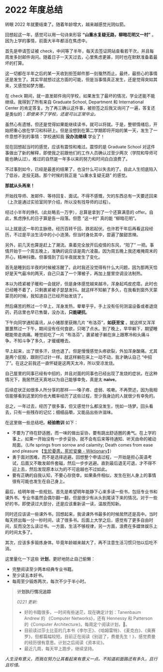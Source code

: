 # 2022 年度总结


转眼 2022 年就要结束了。随着年龄增大，越来越感觉光阴似箭。

回想起这一年，感觉可以用一句诗来形容 **“山重水复疑无路，柳暗花明又一村”** 。因为上学的事情，前面大半年都活在焦虑中。

<!--more-->

首先是申请签证被 check，中间等了半年，每天去签证网站查看若干次，并且每周发多封邮件询问。随着日子一天天过去，心里焦虑更甚，同时也在默默准备着最坏的打算。

这一切都在半年之后的某一天收到拒签邮件那一刻戛然而止。最终，最担心的事情还是发生了。其实早就想过这方面的可能，但是当事情真正发生，还是觉得突如其来，又感觉如梦方醒。

在 check 期间，就一直发邮件询问学校，如果发生了最坏的情况，学业还能不能继续。我得到了所有来自  Graduate School, Department 和 International Center 的肯定答复。为了再三确认这件事，被拒签之后我又询问了一遍，答复还是类似的：*即使来不了学校，还是可以正常毕业。*

虽然心有遗憾，但还是觉得如果能继续读书，就可以将就。于是，整顿情绪后，开始把重心放在学习和科研上。但是没想到在第二学期即将开始的某一天，发生了一件意想不到的事情：学校通知我 **没办法继续** 学业了！

现在回想起当时的感觉，应该有震惊和难过。震惊的是 Graduate School 对这件事做出了新的解释，即使我之前跟他们的工作人员确认过至少两次（学院和导师可能也确认过）。难过的自然是一年多以来的努力和时间白白浪费了。

不过事到如今，已经是最差的结果了，也没什么可以失去的了。自此人生彻底陷入了低谷，走投无路。那个时候的我正是 “山重水复疑无路” 的感觉。

**那就从头再来！**

开始找导师、发邮件、等待回复、面试。不得不感慨，欠的东西总有一天要还回来（上次是通过实验室同学介绍，所以没有找导师的过程）。

经过小半年的挣扎（此处略去一万字），总算是拿到了一个还算满意的 offer。自此，焦虑挣扎的日子算是告一段落。但愿 “这一村” 真的能 “柳暗花明”。

以上就是这一年的主脉络，经历百转千回、跌宕起伏。也许若干年后再看这段经历，不过是平淡生活中的小小涟漪。但当时身处其中，尝遍了酸甜苦辣。

另外，前几天也算是赶上了潮流。乘着完全放开后疫情的东风，“阳了” 一把。事情开始于一个周五晚上，准确的说应该是周六凌晨。因为周五晚上我还难掩周末的开心，精神抖擞。但事情到了后半夜就发生了变化。

首先是睡到后半夜的时候被冻醒了。此时我还没觉得有什么大问题，因为那两天恰好是天气最冷的两天，自己只盖了一个薄被子，再加上屋里空调没法制热。

本以为捂紧被子暖和一会就好，但是身体感觉越来越冷，浑身起鸡皮疙瘩。此时也已经睡不着了，只剩裹紧被子瑟瑟发抖。就这样不知躺了多久，在我看到窗外天蒙蒙亮的时候，我知道自己已经开始发烧了。

然后痛苦的熬过一个早上，浑身发热，晕晕乎乎。手上没有任何测温设备或者退烧药，药店里也早已售罄，没办法，**只能硬抗**。

下午向同学通知喜讯，从小猪那里获赐几片 “布洛芬”，**如获至宝** 。就这样又浑浑噩噩熬过一下午，期间没有任何食欲，只喝了点水。到了晚上，早早躺下，期望睡眠能带走病痛。睡觉前吃了一片 “布洛芬”，裹紧被子躺在床上跟寒冷和头痛斗争。不知斗争了多久，才缓缓睡去。

早上起来，出了很多汗，烧也退了。但是慢慢感觉头疼欲裂，外加浑身酸痛。尤其是两个屁股，跟刚打过针一样。就这样躺在床上一动不动，我才确认自己 “中招了”。在这之前我还一直怀疑是这两天太冷，所以受凉发烧。

自己屋里的同事已经有中招的，并且对面的同事也已经出现了发烧的症状。在这种情况下，我居然还天真地以为自己能够幸免，真是太 **naive**。

后续症状正如很多人所分享的那样——嗓子疼、虚弱、咳嗽。不再赘述，因为我相信能够看到这里的你也大概率经历了这些过程，至少我身边的人就很少有幸免的。

总之，一年过去，经历了很多事，但又感觉什么都没发生，恍如一场梦。回头看去，只有一些残存的记忆；细细品嚼，又能品出些许滋味。

在这里做一些总结吧。**经验教训** 如下：

- 不要为了待在舒适圈，而一味的做出妥协，要有跳出舒适圈的勇气。在上学的事上，如果一开始没有一步步妥协，就不会有后来等待通知、听天由命的被动局面。（Life springs from sorrow and calamity; Death comes from ease and pleasure 【[生於憂患，死於安樂 - Wiktionary](https://en.wiktionary.org/wiki/%E7%94%9F%E6%96%BC%E6%86%82%E6%82%A3%EF%BC%8C%E6%AD%BB%E6%96%BC%E5%AE%89%E6%A8%82#Chinese)】）
- 勇于面对困难，而不是选择逃避。回想整个申请过程，一开始是担心英语考试，后面又不敢发邮件套磁，然后一步步逃避。直到最后退无可退，才不得不迎上去，然后发现原本以为的不可逾越也不过如此。
- 要有正确的自我认知，不要心存侥幸。如果条件相似，发生在别人身上的事情很有可能也发生在自己身上。

最后，给明年做一些规划。首先是希望明年能静下心来多读一些书，包括专业书和课外书。专业书虽然会偶尔翻一翻，但是很少有从头到尾读下来的情况。对于一些好的书，即使读过大部分，还是应该重新读一读，温故而知新。

同时还应该读一些课外书，回想起来，我读课外书最多的时候居然还是高中。当时每天挤出每一分一秒时间，读了很多书。后面上大学之后，感觉有了更多自由时间，反而没怎么读过书。一方面，生活不够规律，另一方面，浪费在多媒体娱乐上的时间太多了。

其次，应该多多锻炼身体。毕竟年龄越来越大了，再不注意生活习惯只怕以后吃不消。

这里量化一下这些 **计划**，更好地防止自己偷懒：

- 完整阅读至少两本经典专业书籍。
- 至少读五本好书。
- 每周至少锻炼两次，每次不少于半小时。

> **计划执行情况追踪**
>
> *0221 更新:*
> - 好的书籍很多，一时间有些迷茫，现在确定计划：Tanenbaum Andrew 的 《Computer Networks》，还有 Hennessy 和 Patterson 的《Computer Architecture》。每周定个阅读计划，💪。
> - 目前读过莎士比亚的几本书《李尔王》、《哈姆雷特》、《麦克白》、《奥赛罗》，但都篇幅较短。目前正在阅读《别逗了，费曼先生！》，感觉费曼的经历很有意思。计划之后阅读《资本论》。
> - 最近几周，每天早上跑步，继续坚持。

*人生没有意义，而我在努力让其看起来有意义一点。不知道前面路还有多久，且行且珍惜。*

